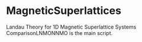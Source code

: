 # MagneticSuperlattices
Landau Theory for 1D Magnetic Superlattice Systems
ComparisonLNMONNMO is the main script.
